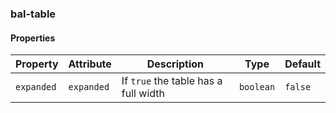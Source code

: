 ### bal-table
 
#### Properties

| Property   | Attribute  | Description                          | Type      | Default |
| ---------- | ---------- | ------------------------------------ | --------- | ------- |
| `expanded` | `expanded` | If `true` the table has a full width | `boolean` | `false` |


 